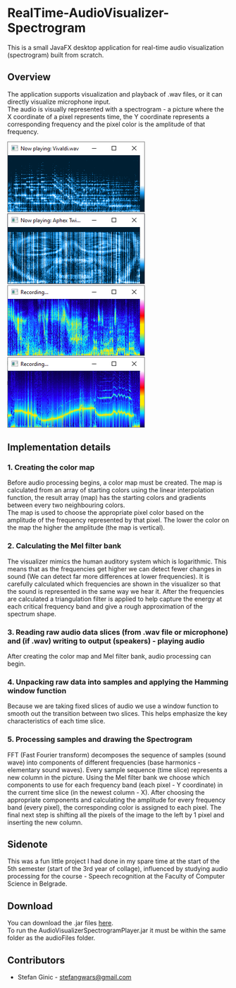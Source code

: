 # RealTime-AudioVisualizer-Spectrogram
This is a small JavaFX desktop application for real-time audio visualization (spectrogram) built from scratch.

## Overview
The application supports visualization and playback of .wav files, or it can directly visualize microphone input.
<br>The audio is visually represented with a spectrogram - a picture where the X coordinate of a pixel represents time, the Y coordinate represents a corresponding frequency and the pixel color is the amplitude of that frequency.

![Alt text](images/player.png?raw=true "Playing Vivaldi")
![Alt text](images/aphex.png?raw=true "Aphex Twin Equation")
![Alt text](images/mic.png?raw=true "Random talk")
![Alt text](images/whistle.png?raw=true "Whistling")

## Implementation details
### 1. Creating the color map
Before audio processing begins, a color map must be created. The map is calculated from an array of starting colors using the linear interpolation function, the result array (map) has the starting colors and gradients between every two neighbouring colors. <br>The map is used to choose the appropriate pixel color based on the amplitude of the frequency represented by that pixel. The lower the color on the map the higher the amplitude (the map is vertical).

### 2. Calculating the Mel filter bank
The visualizer mimics the human auditory system which is logarithmic. This means that as the frequencies get higher we can detect fewer changes in sound (We can detect far more differences at lower frequencies). It is carefully calculated which frequencies are shown in the visualizer so that the sound is represented in the same way we hear it. After the frequencies are calculated a triangulation filter is applied to help capture the energy at each critical frequency band and give a rough approximation of the spectrum shape.

### 3. Reading raw audio data slices (from .wav file or microphone) and (if .wav) writing to output (speakers) - playing audio
After creating the color map and Mel filter bank, audio processing can begin.

### 4. Unpacking raw data into samples and applying the Hamming window function
Because we are taking fixed slices of audio we use a window function to smooth out the transition between two slices. This helps emphasize the key characteristics of each time slice.

### 5. Processing samples and drawing the Spectrogram
FFT (Fast Fourier transform) decomposes the sequence of samples (sound wave) into components of different frequencies (base harmonics - elementary sound waves). Every sample sequence (time slice) represents a new column in the picture. Using the Mel filter bank we choose which components to use for each frequency band (each pixel - Y coordinate) in the current time slice (in the newest column - X). After choosing the appropriate components and calculating the amplitude for every frequency band (every pixel), the corresponding color is assigned to each pixel. The final next step is shifting all the pixels of the image to the left by 1 pixel and inserting the new column.

## Sidenote
This was a fun little project I had done in my spare time at the start of the 5th semester (start of the 3rd year of collage), influenced by studying audio processing for the course - Speech recognition at the Faculty of Computer Science in Belgrade.

## Download
You can download the .jar files [here](downloads).<br>
To run the AudioVisualizerSpectrogramPlayer.jar it must be within the same folder as the audioFiles folder.

## Contributors
- Stefan Ginic - <stefangwars@gmail.com>
